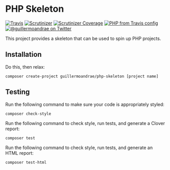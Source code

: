 # PHP Skeleton
[![Travis](https://img.shields.io/travis/guillermoandrae/php-skeleton.svg?style=flat-square)](https://travis-ci.org/guillermoandrae/php-skeleton) [![Scrutinizer](https://img.shields.io/scrutinizer/g/guillermoandrae/php-skeleton.svg?style=flat-square)](https://scrutinizer-ci.com/g/guillermoandrae/php-skeleton/) [![Scrutinizer Coverage](https://img.shields.io/scrutinizer/coverage/g/guillermoandrae/php-skeleton.svg?style=flat-square)](https://scrutinizer-ci.com/g/guillermoandrae/php-skeleton/) [![PHP from Travis config](https://img.shields.io/travis/php-v/guillermoandrae/php-skeleton.svg?style=flat-square)](https://travis-ci.org/guillermoandrae/php-skeleton)
 [![@guillermoandrae on Twitter](http://img.shields.io/badge/twitter-%40guillermoandrae-blue.svg?style=flat-square)](https://twitter.com/guillermoandrae)

This project provides a skeleton that can be used to spin up PHP projects. 

## Installation
Do this, then relax:
```
composer create-project guillermoandrae/php-skeleton [project name]
```

## Testing
Run the following command to make sure your code is appropriately styled:
```
composer check-style
```

Run the following command to check style, run tests, and generate a Clover report:
```
composer test
```

Run the following command to check style, run tests, and generate an HTML report:
```
composer test-html
```
